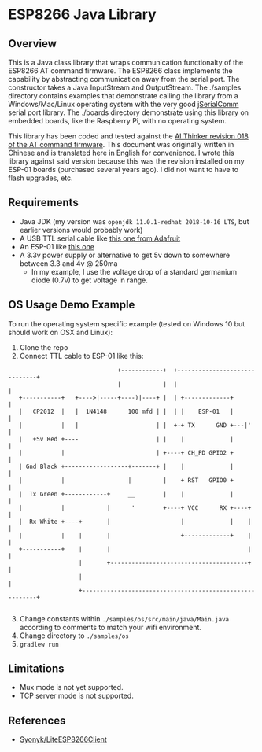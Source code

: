# ESP8266 Java Library

## Overview
This is a Java class library that wraps communication functionalty of the ESP8266 AT command firmware. The ESP8266 class implements the capability by abstracting communication away from the serial port. The constructor takes a Java InputStream and OutputStream. The ./samples directory contains examples that demonstrate calling the library from a Windows/Mac/Linux operating system with the very good [jSerialComm](http://fazecast.github.io/jSerialComm/) serial port library. The ./boards directory demonstrate using this library on embedded boards, like the Raspberry Pi, with no operating system.

This library has been coded and tested against the [AI Thinker revision 018 of the AT command firmware](https://htmlpreview.github.io/?https://github.com/chuckb/esp8266/blob/master/docs/Espressif%20AT%20instruction%20set%20AI%20Thinker%20version.html). This document was originally written in Chinese and is translated here in English for convenience. I wrote this library against said version because this was the revision installed on my ESP-01 boards (purchased several years ago). I did not want to have to flash upgrades, etc.

## Requirements
- Java JDK (my version was `openjdk 11.0.1-redhat 2018-10-16 LTS`, but earlier versions would probably work)
- A USB TTL serial cable like [this one from Adafruit](https://www.adafruit.com/product/954)
- An ESP-01 like [this one](https://solarbotics.com/product/29246/)
- A 3.3v power supply or alternative to get 5v down to somewhere between 3.3 and 4v @ 250ma
  - In my example, I use the voltage drop of a standard germanium diode (0.7v) to get voltage in range.

## OS Usage Demo Example
To run the operating system specific example (tested on Windows 10 but should work on OSX and Linux):
1. Clone the repo
2. Connect TTL cable to ESP-01 like this:
```
                               +------------+  +------------------------------+
                               |            |  |                              |
   +-----------+   +---->|-----+----)|----+ |  | +-------------+              |
   |   CP2012  |   |  1N4148      100 mfd | |  | |    ESP-01   |              |
   |           |   |                      | |  +-+ TX      GND +---|'         |
   |   +5v Red +----                      | |    |             |              |
   |           |                          | +----+ CH_PD GPIO2 +              |
   | Gnd Black +------------------+-------+ |    |             |              |
   |           |                  |         |    + RST   GPIO0 +              |
   |  Tx Green +------------+     __        |    |             |              |
   |           |            |      '        +----+ VCC      RX +----+         |
   |  Rx White +----+       |                    |             |    |         |
   |           |    |       |                    +-------------+    |         |
   +-----------+    |       |                                       |         |
                    |       +---------------------------------------+         |
                    |                                                         |
                    +---------------------------------------------------------+
                  
```
3. Change constants within `./samples/os/src/main/java/Main.java` according to comments to match your wifi environment.
4. Change directory to `./samples/os`
5. `gradlew run`

## Limitations
- Mux mode is not yet supported.
- TCP server mode is not supported.

## References
- [Syonyk/LiteESP8266Client](https://github.com/Syonyk/LiteESP8266Client)